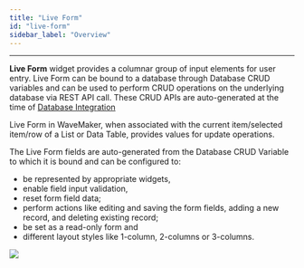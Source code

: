 ```yaml
---
title: "Live Form"
id: "live-form"
sidebar_label: "Overview"
---
```

---

**Live Form** widget provides a columnar group of input elements for user entry. Live Form can be bound to a database through Database CRUD variables and can be used to perform CRUD operations on the underlying database via REST API call. These CRUD APIs are auto-generated at the time of [Database Integration](/learn/app-development/services/database-services/working-with-databases/)

Live Form in WaveMaker, when associated with the current item/selected item/row of a List or Data Table, provides values for update operations.

The Live Form fields are auto-generated from the Database CRUD Variable to which it is bound and can be configured to:

- be represented by appropriate widgets,
- enable field input validation,
- reset form field data;
- perform actions like editing and saving the form fields, adding a new record, and deleting existing record;
- be set as a read-only form and
- different layout styles like 1-column, 2-columns or 3-columns.

[![](/learn/assets/LiveForm_concept.png)](/learn/assets/LiveForm_concept.png)

